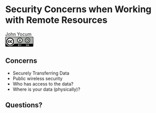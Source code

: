 # Security Concerns when Working with Remote Resources
John Yocum  
![CC BY-SA 4.0](../images/cc_by-sa_4.png)  



## Concerns

- Securely Transferring Data
- Public wireless security
- Who has access to the data?
- Where is your data (physically)?

## Questions?

